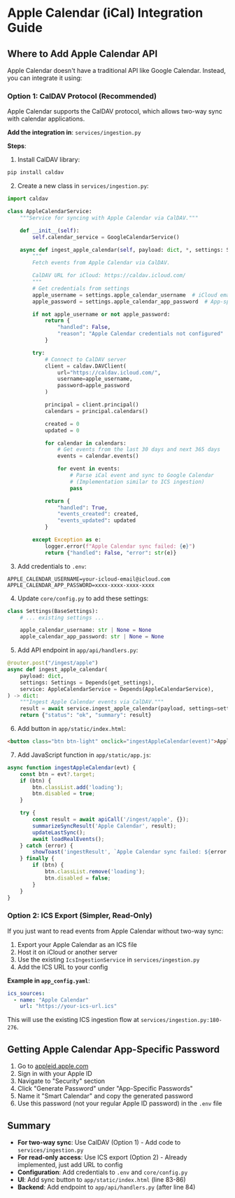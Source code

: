 # Apple Calendar (iCal) Integration Guide

## Where to Add Apple Calendar API

Apple Calendar doesn't have a traditional API like Google Calendar. Instead, you can integrate it using:

### Option 1: CalDAV Protocol (Recommended)

Apple Calendar supports the CalDAV protocol, which allows two-way sync with calendar applications.

**Add the integration in**: `services/ingestion.py`

**Steps**:

1. Install CalDAV library:
```bash
pip install caldav
```

2. Create a new class in `services/ingestion.py`:

```python
import caldav

class AppleCalendarService:
    """Service for syncing with Apple Calendar via CalDAV."""

    def __init__(self):
        self.calendar_service = GoogleCalendarService()

    async def ingest_apple_calendar(self, payload: dict, *, settings: Settings) -> dict:
        """
        Fetch events from Apple Calendar via CalDAV.

        CalDAV URL for iCloud: https://caldav.icloud.com/
        """
        # Get credentials from settings
        apple_username = settings.apple_calendar_username  # iCloud email
        apple_password = settings.apple_calendar_app_password  # App-specific password

        if not apple_username or not apple_password:
            return {
                "handled": False,
                "reason": "Apple Calendar credentials not configured"
            }

        try:
            # Connect to CalDAV server
            client = caldav.DAVClient(
                url="https://caldav.icloud.com/",
                username=apple_username,
                password=apple_password
            )

            principal = client.principal()
            calendars = principal.calendars()

            created = 0
            updated = 0

            for calendar in calendars:
                # Get events from the last 30 days and next 365 days
                events = calendar.events()

                for event in events:
                    # Parse iCal event and sync to Google Calendar
                    # (Implementation similar to ICS ingestion)
                    pass

            return {
                "handled": True,
                "events_created": created,
                "events_updated": updated
            }

        except Exception as e:
            logger.error(f"Apple Calendar sync failed: {e}")
            return {"handled": False, "error": str(e)}
```

3. Add credentials to `.env`:
```env
APPLE_CALENDAR_USERNAME=your-icloud-email@icloud.com
APPLE_CALENDAR_APP_PASSWORD=xxxx-xxxx-xxxx-xxxx
```

4. Update `core/config.py` to add these settings:
```python
class Settings(BaseSettings):
    # ... existing settings ...

    apple_calendar_username: str | None = None
    apple_calendar_app_password: str | None = None
```

5. Add API endpoint in `app/api/handlers.py`:
```python
@router.post("/ingest/apple")
async def ingest_apple_calendar(
    payload: dict,
    settings: Settings = Depends(get_settings),
    service: AppleCalendarService = Depends(AppleCalendarService),
) -> dict:
    """Ingest Apple Calendar events via CalDAV."""
    result = await service.ingest_apple_calendar(payload, settings=settings)
    return {"status": "ok", "summary": result}
```

6. Add button in `app/static/index.html`:
```html
<button class="btn btn-light" onclick="ingestAppleCalendar(event)">Apple Calendar</button>
```

7. Add JavaScript function in `app/static/app.js`:
```javascript
async function ingestAppleCalendar(evt) {
    const btn = evt?.target;
    if (btn) {
        btn.classList.add('loading');
        btn.disabled = true;
    }

    try {
        const result = await apiCall('/ingest/apple', {});
        summarizeSyncResult('Apple Calendar', result);
        updateLastSync();
        await loadRealEvents();
    } catch (error) {
        showToast('ingestResult', `Apple Calendar sync failed: ${error.message}`, true);
    } finally {
        if (btn) {
            btn.classList.remove('loading');
            btn.disabled = false;
        }
    }
}
```

### Option 2: ICS Export (Simpler, Read-Only)

If you just want to read events from Apple Calendar without two-way sync:

1. Export your Apple Calendar as an ICS file
2. Host it on iCloud or another server
3. Use the existing `IcsIngestionService` in `services/ingestion.py`
4. Add the ICS URL to your config

**Example in `app_config.yaml`**:
```yaml
ics_sources:
  - name: "Apple Calendar"
    url: "https://your-ics-url.ics"
```

This will use the existing ICS ingestion flow at `services/ingestion.py:180-276`.

## Getting Apple Calendar App-Specific Password

1. Go to [appleid.apple.com](https://appleid.apple.com/)
2. Sign in with your Apple ID
3. Navigate to "Security" section
4. Click "Generate Password" under "App-Specific Passwords"
5. Name it "Smart Calendar" and copy the generated password
6. Use this password (not your regular Apple ID password) in the `.env` file

## Summary

- **For two-way sync**: Use CalDAV (Option 1) - Add code to `services/ingestion.py`
- **For read-only access**: Use ICS export (Option 2) - Already implemented, just add URL to config
- **Configuration**: Add credentials to `.env` and `core/config.py`
- **UI**: Add sync button to `app/static/index.html` (line 83-86)
- **Backend**: Add endpoint to `app/api/handlers.py` (after line 84)
